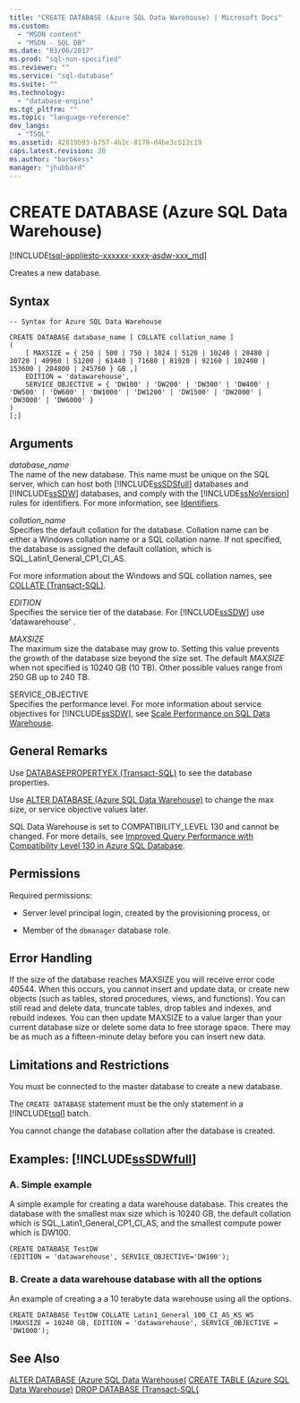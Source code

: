 ```yaml
---
title: "CREATE DATABASE (Azure SQL Data Warehouse) | Microsoft Docs"
ms.custom: 
  - "MSDN content"
  - "MSDN - SQL DB"
ms.date: "03/06/2017"
ms.prod: "sql-non-specified"
ms.reviewer: ""
ms.service: "sql-database"
ms.suite: ""
ms.technology: 
  - "database-engine"
ms.tgt_pltfrm: ""
ms.topic: "language-reference"
dev_langs: 
  - "TSQL"
ms.assetid: 42819b93-b757-4b2c-8179-d4be3c512c19
caps.latest.revision: 20
ms.author: "barbkess"
manager: "jhubbard"
---
```

# CREATE DATABASE (Azure SQL Data Warehouse)
[!INCLUDE[tsql-appliesto-xxxxxx-xxxx-asdw-xxx_md](../../relational-databases/reference/system-stored-procedures/includes/tsql-appliesto-xxxxxx-xxxx-asdw-xxx-md.md)]

Creates a new database.  
  
## Syntax  
  
```  
-- Syntax for Azure SQL Data Warehouse  
  
CREATE DATABASE database_name [ COLLATE collation_name ]  
(  
    [ MAXSIZE = { 250 | 500 | 750 | 1024 | 5120 | 10240 | 20480 | 30720 | 40960 | 51200 | 61440 | 71680 | 81920 | 92160 | 102400 | 153600 | 204800 | 245760 } GB ,]  
    EDITION = 'datawarehouse',  
    SERVICE_OBJECTIVE = { 'DW100' | 'DW200' | 'DW300' | 'DW400' | 'DW500' | 'DW600' | 'DW1000' | 'DW1200' | 'DW1500' | 'DW2000' | 'DW3000' | 'DW6000' }  
)  
[;]  
```  
  
## Arguments  
*database_name*  
The name of the new database. This name must be unique on the SQL server, which can host both [!INCLUDE[ssSDSfull](../../analysis-services/multidimensional-models/includes/sssdsfull-md.md)] databases and [!INCLUDE[ssSDW](../../database-engine/configure/windows/includes/sssdw-md.md)] databases, and comply with the [!INCLUDE[ssNoVersion](../../advanced-analytics/r-services/includes/ssnoversion-md.md)] rules for identifiers. For more information, see [Identifiers](http://go.microsoft.com/fwlink/p/?LinkId=180386).  
  
*collation_name*  
Specifies the default collation for the database. Collation name can be either a Windows collation name or a SQL collation name. If not specified, the database is assigned the default collation, which is SQL_Latin1_General_CP1_CI_AS.  
  
For more information about the Windows and SQL collation names, see [COLLATE (Transact-SQL)](http://msdn.microsoft.com/library/ms184391.aspx).  
  
*EDITION*  
Specifies the service tier of the database. For [!INCLUDE[ssSDW](../../database-engine/configure/windows/includes/sssdw-md.md)] use 'datawarehouse' .  
  
*MAXSIZE*  
The maximum size the database may grow to. Setting this value prevents the growth of the database size beyond the size set. The default *MAXSIZE* when not specified is 10240 GB (10 TB).  Other possible values range from 250 GB up to 240 TB.  
  
SERVICE_OBJECTIVE  
Specifies the performance level. For more information about service objectives for [!INCLUDE[ssSDW](../../database-engine/configure/windows/includes/sssdw-md.md)], see [Scale Performance on SQL Data Warehouse](https://azure.microsoft.com/documentation/articles/sql-data-warehouse-performance-scale/).  
  
## General Remarks  
Use [DATABASEPROPERTYEX &#40;Transact-SQL&#41;](../../t-sql/functions/databasepropertyex-transact-sql.md) to see the database properties.  
  
Use [ALTER DATABASE &#40;Azure SQL Data Warehouse&#41;](../../t-sql/statements/alter-database-azure-sql-data-warehouse.md) to change the max size, or service objective values later.   

SQL Data Warehouse is set to COMPATIBILITY_LEVEL 130 and cannot be changed. For more details, see [Improved Query Performance with Compatibility Level 130 in Azure SQL Database](https://azure.microsoft.com/documentation/articles/sql-database-compatibility-level-query-performance-130/).
  
## Permissions  
Required permissions:  
  
-   Server level principal login, created by the provisioning process, or  
  
-   Member of the `dbmanager` database role.  
  
## Error Handling  
If the size of the database reaches MAXSIZE you will receive error code 40544. When this occurs, you cannot insert and update data, or create new objects (such as tables, stored procedures, views, and functions). You can still read and delete data, truncate tables, drop tables and indexes, and rebuild indexes. You can then update MAXSIZE to a value larger than your current database size or delete some data to free storage space. There may be as much as a fifteen-minute delay before you can insert new data.  
  
## Limitations and Restrictions  
You must be connected to the master database to create a new database.  
  
The `CREATE DATABASE` statement must be the only statement in a [!INCLUDE[tsql](../../advanced-analytics/r-services/includes/tsql-md.md)] batch.

You cannot change the database collation after the database is created.   
  
## Examples: [!INCLUDE[ssSDWfull](../../relational-databases/reference/system-catalog-views/includes/sssdwfull-md.md)]  
  
### A. Simple example  
A simple example for creating a data warehouse database. This creates the database with the smallest max size which is 10240 GB, the default collation which is SQL_Latin1_General_CP1_CI_AS, and the smallest compute power which is DW100.  
  
```  
CREATE DATABASE TestDW  
(EDITION = 'datawarehouse', SERVICE_OBJECTIVE='DW100');  
```  
  
### B. Create a data warehouse database with all the options  
An example of creating a a 10 terabyte data warehouse using all the options.  
  
```  
CREATE DATABASE TestDW COLLATE Latin1_General_100_CI_AS_KS_WS  
(MAXSIZE = 10240 GB, EDITION = 'datawarehouse', SERVICE_OBJECTIVE = 'DW1000');  
```  
  
## See Also  
[ALTER DATABASE &#40;Azure SQL Data Warehouse&#40;](../../t-sql/statements/alter-database-azure-sql-data-warehouse.md)
[CREATE TABLE &#40;Azure SQL Data Warehouse&#41;](../../t-sql/statements/create-table-azure-sql-data-warehouse.md) 
[DROP DATABASE &#40;Transact-SQL&#40;](../../t-sql/statements/drop-database-transact-sql.md) 
  

